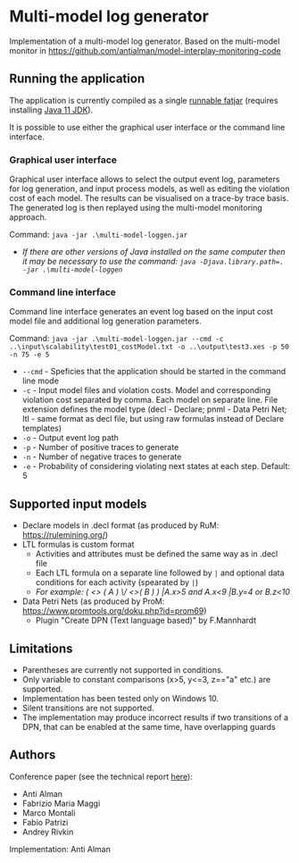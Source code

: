 # Multi-model log generator

Implementation of a multi-model log generator. Based on the multi-model monitor in https://github.com/antialman/model-interplay-monitoring-code


## Running the application

The application is currently compiled as a single [runnable fatjar](https://github.com/antialman/model-interplay-interplay-code/releases/) (requires installing [Java 11 JDK](https://www.oracle.com/java/technologies/javase-jdk11-downloads.html)).

It is possible to use either the graphical user interface or the command line interface.


### Graphical user interface

Graphical user interface allows to select the output event log, parameters for log generation, and input process models, as well as editing the violation cost of each model. The results can be visualised on a trace-by trace basis. The generated log is then replayed using the multi-model monitoring approach.

Command: `java -jar .\multi-model-loggen.jar`
* _If there are other versions of Java installed on the same computer then it may be necessary to use the command: `java -Djava.library.path=. -jar .\multi-model-loggen`_


### Command line interface

Command line interface generates an event log based on the input cost model file and additional log generation parameters.

Command: `java -jar .\multi-model-loggen.jar --cmd -c ..\input\scalability\test01_costModel.txt -o ..\output\test3.xes -p 50 -n 75 -e 5`
* `--cmd` - Speficies that the application should be started in the command line mode
* `-c` - Input model files and violation costs. Model and corresponding violation cost separated by comma. Each model on separate line. File extension defines the model type (decl - Declare; pnml - Data Petri Net; ltl - same format as decl file, but using raw formulas instead of Declare templates)
* `-o` - Output event log path
* `-p` - Number of positive traces to generate
* `-n` - Number of negative traces to generate
* `-e` - Probability of considering violating next states at each step. Default: 5


## Supported input models
* Declare models in .decl format (as produced by RuM: https://rulemining.org/)
* LTL formulas is custom format
  * Activities and attributes must be defined the same way as in .decl file
  * Each LTL formula on a separate line followed by `|` and optional data conditions for each activity (spearated by `|`)
  * _For example: (  <> ( A ) \\/ <>( B )  ) |A.x>5 and A.x<9 |B.y=4 or B.z<10_
* Data Petri Nets (as produced by ProM: https://www.promtools.org/doku.php?id=prom69)
  * Plugin "Create DPN (Text language based)" by F.Mannhardt 


## Limitations

* Parentheses are currently not supported in conditions.
* Only variable to constant comparisons (x>5, y<=3, z=="a" etc.) are supported.
* Implementation has been tested only on Windows 10.
* Silent transitions are not supported.
* The implementation may produce incorrect results if two transitions of a DPN, that can be enabled at the same time, have overlapping guards

## Authors

Conference paper (see the technical report [here](https://arxiv.org/abs/2111.13136)):
* Anti Alman
* Fabrizio Maria Maggi
* Marco Montali
* Fabio Patrizi
* Andrey Rivkin

Implementation: Anti Alman


